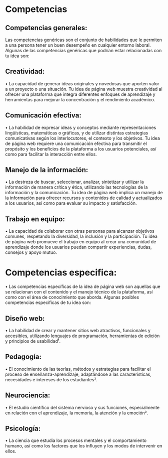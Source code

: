 # Competencias
## Competencias generales:
Las competencias genéricas son el conjunto de habilidades que le permiten a una persona tener un buen desempeño en cualquier entorno laboral. Algunas de las competencias genéricas que podrían estar relacionadas con tu idea son: 
 
## Creatividad:  
•	La capacidad de generar ideas originales y novedosas que aporten valor a un proyecto o una situación. Tu idea de página web muestra creatividad al ofrecer una plataforma que integra diferentes enfoques de aprendizaje y herramientas para mejorar la concentración y el rendimiento académico. 
## Comunicación efectiva:  
•	La habilidad de expresar ideas y conceptos mediante representaciones lingüísticas, matemáticas o gráficas, y de utilizar distintas estrategias comunicativas según los interlocutores, el contexto y los objetivos. Tu idea de página web requiere una comunicación efectiva para transmitir el propósito y los beneficios de la plataforma a los usuarios potenciales, así como para facilitar la interacción entre ellos. 
## Manejo de la información:  
•	La destreza de buscar, seleccionar, analizar, sintetizar y utilizar la información de manera crítica y ética, utilizando las tecnologías de la información y la comunicación. Tu idea de página web implica un manejo de la información para ofrecer recursos y contenidos de calidad y actualizados a los usuarios, así como para evaluar su impacto y satisfacción. 
## Trabajo en equipo: 
•	La capacidad de colaborar con otras personas para alcanzar objetivos comunes, respetando la diversidad, la inclusión y la participación. Tu idea de página web promueve el trabajo en equipo al crear una comunidad de aprendizaje donde los usuarios puedan compartir experiencias, dudas, consejos y apoyo mutuo. 


# Competencias especifica:
•	Las competencias específicas de la idea de página web son aquellas que se relacionan con el contenido y el manejo técnico de la plataforma, así como con el área de conocimiento que aborda. Algunas posibles competencias específicas de tu idea son: 
 
## Diseño web:  
•	La habilidad de crear y mantener sitios web atractivos, funcionales y accesibles, utilizando lenguajes de programación, herramientas de edición y principios de usabilidad¹. 
## Pedagogía:  
•	El conocimiento de las teorías, métodos y estrategias para facilitar el proceso de enseñanza-aprendizaje, adaptándose a las características, necesidades e intereses de los estudiantes². 
## Neurociencia:  
•	El estudio científico del sistema nervioso y sus funciones, especialmente en relación con el aprendizaje, la memoria, la atención y la emoción³. 
## Psicología:  
•	La ciencia que estudia los procesos mentales y el comportamiento humano, así como los factores que los influyen y los modos de intervenir en ellos. 
